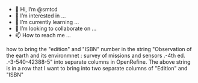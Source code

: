 - 👋 Hi, I’m @smtcd
- 👀 I’m interested in ...
- 🌱 I’m currently learning ...
- 💞️ I’m looking to collaborate on ...
- 📫 How to reach me ...

<!---
smtcd/smtcd is a ✨ special ✨ repository because its `README.md` (this file) appears on your GitHub profile.
You can click the Preview link to take a look at your changes.
--->
how to bring the "edition" and "ISBN" number in the string "Observation of the earth and its environmnet : survey of missions and sensors .-4th ed. .-3-540-42388-5" into separate columns in OpenRefine. The above string is in a row that I want to bring into two separate columns of "Edition" and "ISBN"
